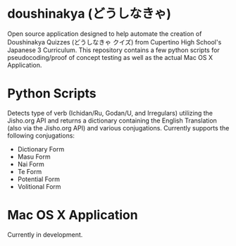 # doushinakya (どうしなきゃ)
Open source application designed to help automate the creation of Doushinakya Quizzes (どうしなきゃ クイズ) from Cupertino High School's Japanese 3 Curriculum. 
This repository contains a few python scripts for pseudocoding/proof of concept testing as well as the actual Mac OS X Application.

# Python Scripts
Detects type of verb (Ichidan/Ru, Godan/U, and Irregulars) utilizing the Jisho.org API and returns a dictionary containing the English Translation (also via the Jisho.org API) and various conjugations.
Currently supports the following conjugations:
+ Dictionary Form
+ Masu Form
+ Nai Form
+ Te Form
+ Potential Form
+ Volitional Form

# Mac OS X Application
Currently in development.
